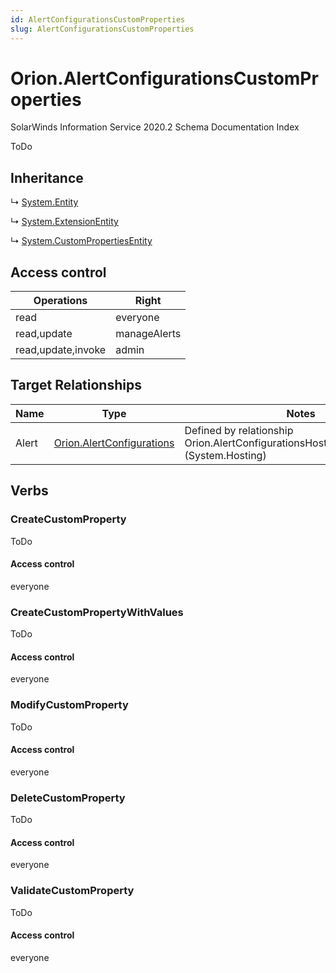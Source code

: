 ```yaml
---
id: AlertConfigurationsCustomProperties
slug: AlertConfigurationsCustomProperties
---
```


# Orion.AlertConfigurationsCustomProperties

SolarWinds Information Service 2020.2 Schema Documentation Index

ToDo

## Inheritance

↳ [System.Entity](./../System/Entity)

↳ [System.ExtensionEntity](./../System/ExtensionEntity)

↳ [System.CustomPropertiesEntity](./../System/CustomPropertiesEntity)

## Access control

| Operations | Right |
| ------ | ------ |
| read | everyone |
| read,update | manageAlerts |
| read,update,invoke | admin |

## Target Relationships

| Name | Type | Notes |
| ------ | ------ | ------ |
| Alert | [Orion.AlertConfigurations](./../Orion/AlertConfigurations) | Defined by relationship Orion.AlertConfigurationsHostsCustomProperties (System.Hosting) |

## Verbs

### CreateCustomProperty

ToDo

#### Access control

everyone

### CreateCustomPropertyWithValues

ToDo

#### Access control

everyone

### ModifyCustomProperty

ToDo

#### Access control

everyone

### DeleteCustomProperty

ToDo

#### Access control

everyone

### ValidateCustomProperty

ToDo

#### Access control

everyone

